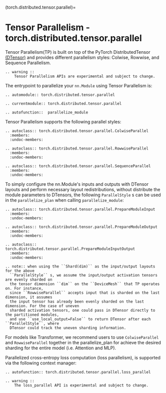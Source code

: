 (torch.distributed.tensor.parallel)=
# Tensor Parallelism - torch.distributed.tensor.parallel

Tensor Parallelism(TP) is built on top of the PyTorch DistributedTensor [(DTensor)](https://github.com/pytorch/pytorch/blob/main/torch/distributed/tensor/README.md)
and provides different parallelism styles: Colwise, Rowwise, and Sequence Parallelism.

```{eval-rst}
.. warning ::
    Tensor Parallelism APIs are experimental and subject to change.
```

The entrypoint to parallelize your ``nn.Module`` using Tensor Parallelism is:

```{eval-rst}
.. automodule:: torch.distributed.tensor.parallel
```

```{eval-rst}
.. currentmodule:: torch.distributed.tensor.parallel

.. autofunction::  parallelize_module
```

Tensor Parallelism supports the following parallel styles:

```{eval-rst}
.. autoclass:: torch.distributed.tensor.parallel.ColwiseParallel
  :members:
  :undoc-members:
```

```{eval-rst}
.. autoclass:: torch.distributed.tensor.parallel.RowwiseParallel
  :members:
  :undoc-members:
```

```{eval-rst}
.. autoclass:: torch.distributed.tensor.parallel.SequenceParallel
  :members:
  :undoc-members:
```

To simply configure the nn.Module's inputs and outputs with DTensor layouts
and perform necessary layout redistributions, without distribute the module
parameters to DTensors, the following ``ParallelStyle`` s can be used in
the ``parallelize_plan`` when calling ``parallelize_module``:

```{eval-rst}
.. autoclass:: torch.distributed.tensor.parallel.PrepareModuleInput
  :members:
  :undoc-members:
```

```{eval-rst}
.. autoclass:: torch.distributed.tensor.parallel.PrepareModuleOutput
  :members:
  :undoc-members:
```

```{eval-rst}
.. autoclass:: torch.distributed.tensor.parallel.PrepareModuleInputOutput
  :members:
  :undoc-members:
```

```{eval-rst}
.. note:: when using the ``Shard(dim)`` as the input/output layouts for the above
  ``ParallelStyle`` s, we assume the input/output activation tensors are evenly sharded on
  the tensor dimension ``dim`` on the ``DeviceMesh`` that TP operates on. For instance,
  since ``RowwiseParallel`` accepts input that is sharded on the last dimension, it assumes
  the input tensor has already been evenly sharded on the last dimension. For the case of uneven
  sharded activation tensors, one could pass in DTensor directly to the partitioned modules,
  and use ``use_local_output=False`` to return DTensor after each ``ParallelStyle``, where
  DTensor could track the uneven sharding information.
```

For models like Transformer, we recommend users to use ``ColwiseParallel``
and ``RowwiseParallel`` together in the parallelize_plan for achieve the desired
sharding for the entire model (i.e. Attention and MLP).

Parallelized cross-entropy loss computation (loss parallelism), is supported via the following context manager:

```{eval-rst}
.. autofunction:: torch.distributed.tensor.parallel.loss_parallel

.. warning ::
    The loss_parallel API is experimental and subject to change.
```